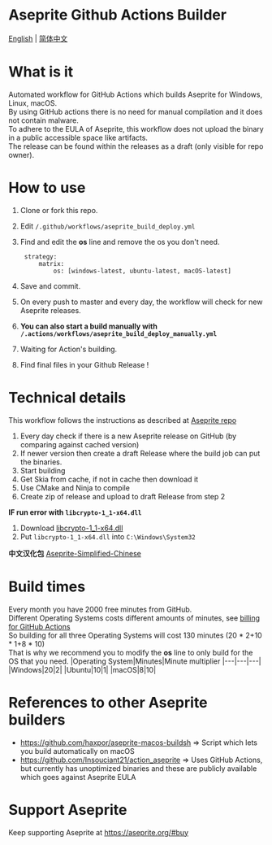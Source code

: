 # Aseprite Github Actions Builder

[English](https://github.com/WenqiOfficial/aseprite_builder/blob/master/README.md) | [简体中文](https://github.com/WenqiOfficial/aseprite_builder/blob/master/README-chs.md)

# What is it
Automated workflow for GitHub Actions which builds Aseprite for Windows, Linux, macOS.</br>
By using GitHub actions there is no need for manual compilation and it does not contain malware.</br>
To adhere to the EULA of Aseprite, this workflow does not upload the binary in a public accessible space like artifacts.</br>
The release can be found within the releases as a draft (only visible for repo owner).

# How to use
1. Clone or fork this repo.
2. Edit `/.github/workflows/aseprite_build_deploy.yml`
3. Find and edit the **os** line and remove the os you don't need.

        strategy:
            matrix:
                os: [windows-latest, ubuntu-latest, macOS-latest]
4. Save and commit.
5. On every push to master and every day, the workflow will check for new Aseprite releases.
6. **You can also start a build manually with `/.actions/workflows/aseprite_build_deploy_manually.yml`**
7. Waiting for Action's building.
8. Find final files in your Github Release !
        
# Technical details
This workflow follows the instructions as described at [Aseprite repo](https://github.com/aseprite/aseprite/blob/master/INSTALL.md)

1. Every day check if there is a new Aseprite release on GitHub (by comparing against cached version)
2. If newer version then create a draft Release where the build job can put the binaries.
3. Start building
4. Get Skia from cache, if not in cache then download it
5. Use CMake and Ninja to compile
6. Create zip of release and upload to draft Release from step 2

**IF run error with `libcrypto-1_1-x64.dll`**

1. Download [libcrypto-1_1-x64.dll](https://github.com/WenqiOfficial/aseprite_builder/raw/master/libcrypto-1_1-x64.dll)
2. Put `libcrypto-1_1-x64.dll` into `C:\Windows\System32`

**中文汉化包**
[Aseprite-Simplified-Chinese](https://github.com/J-11/Aseprite-Simplified-Chinese/blob/master/README.md)

# Build times
Every month you have 2000 free minutes from GitHub.</br>
Different Operating Systems costs different amounts of minutes, see [billing for GitHub Actions](https://help.github.com/en/github/setting-up-and-managing-billing-and-payments-on-github/about-billing-for-github-actions#about-billing-for-github-actions)</br>
So building for all three Operating Systems will cost 130 minutes (20 * 2+10 * 1+8 * 10)</br>
That is why we recommend you to modify the **os** line to only build for the OS that you need.
|Operating System|Minutes|Minute multiplier
|---|---|---|
|Windows|20|2|
|Ubuntu|10|1|
|macOS|8|10|

# References to other Aseprite builders
- https://github.com/haxpor/aseprite-macos-buildsh => Script which lets you build automatically on macOS
- https://github.com/Insouciant21/action_aseprite => Uses GitHub Actions, but currently has unoptimized binaries and these are publicly available which goes against Aseprite EULA

# Support Aseprite
Keep supporting Aseprite at https://aseprite.org/#buy
